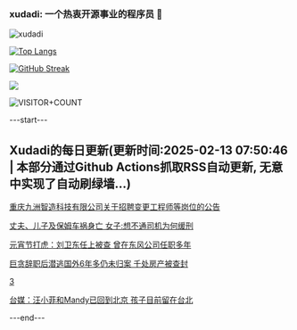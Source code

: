 ### xudadi: 一个热衷开源事业的程序员 👋

![xudadi](https://github-readme-stats-git-masterorgs-github-readme-stats-team.vercel.app/api?username=xudadi)

[![Top Langs](https://github-readme-stats.vercel.app/api/top-langs/?username=xudadi)](https://github.com/anuraghazra/github-readme-stats)

[![GitHub Streak](https://streak-stats.demolab.com?user=xudadi&locale=zh_Hans)](https://git.io/streak-stats)

![](https://raw.githubusercontent.com/xudadi/xudadi/main/assets/github-contribution-grid-snake.svg)

![VISITOR+COUNT](https://komarev.com/ghpvc/?username=xudadi&label=VISITOR+COUNT)


---start---

## Xudadi的每日更新(更新时间:2025-02-13 07:50:46 | 本部分通过Github Actions抓取RSS自动更新, 无意中实现了自动刷绿墙...)

[重庆九洲智造科技有限公司关于招聘变更工程师等岗位的公告](https://www.gongkaoleida.com/article/2285671)

[丈夫、儿子及保姆车祸身亡 女子:想不通司机为何缓刑](https://m.163.com/news/article/JO7FRC22051492T3.html)

[元宵节打虎：刘卫东任上被查 曾在东风公司任职多年](https://m.163.com/news/article/JO75TH5N051482MP.html)

[巨贪辞职后潜逃国外6年多仍未归案 千处房产被查封](https://m.163.com/news/article/JO7137O005129QAF.html)

[3](https://m.163.com/touch/news/sub/domestic)

[台媒：汪小菲和Mandy已回到北京 孩子目前留在台北](https://m.163.com/news/article/JO7JG4NJ0530JPVV.html)

---end---
